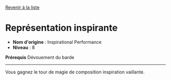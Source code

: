 [Revenir à la liste](list.md)

# Représentation inspirante

 * **Nom d'origine** : Inspirational Performance
 * **Niveau** : 8


<p><strong>Prérequis</strong> Dévouement du barde</p>
<hr>
<p>Vous gagnez le tour de magie de composition inspiration vaillante.</p>